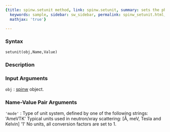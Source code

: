 ```yaml
---
{title: spinw.setunit method, link: spinw.setunit, summary: sets the physical units,
  keywords: sample, sidebar: sw_sidebar, permalink: spinw_setunit.html, folder: spinw,
  mathjax: 'true'}

---
```


### Syntax

`setunit(obj,Name,Value)`

### Description



### Input Arguments

`obj`
: [spinw](spinw.html) object.

### Name-Value Pair Arguments

`'mode'`
: Type of unit system, defined by one of the following strings:
      'AmeVTK'    Typical units used in neutron/xray scattering:
                      [Å, meV, Tesla and Kelvin]
      '1'         No units, all conversion factors are set to 1.

